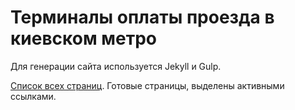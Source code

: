 # Терминалы оплаты проезда в киевском метро

Для генерации сайта используется Jekyll и Gulp.

[Список всех страниц](https://agentyzmin.github.io/metro-vending). Готовые страницы, выделены активными ссылками.
